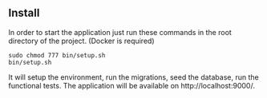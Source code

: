 ## Install

In order to start the application just run these commands in the root directory of the project. (Docker is required)

```
sudo chmod 777 bin/setup.sh
bin/setup.sh
```

It will setup the environment, run the migrations, seed the database, run the functional tests. 
The application will be available on http://localhost:9000/.
